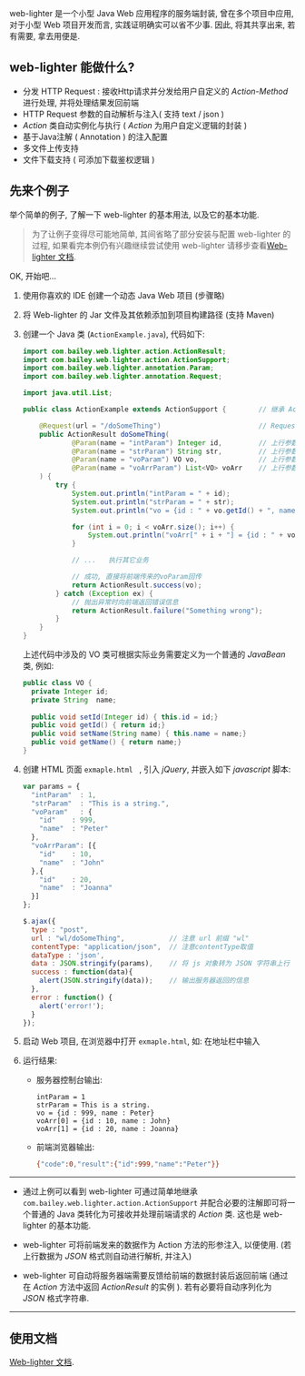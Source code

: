 web-lighter 是一个小型 Java Web 应用程序的服务端封装, 曾在多个项目中应用, 对于小型 Web 项目开发而言, 实践证明确实可以省不少事. 因此, 将其共享出来, 若有需要, 拿去用便是. 

##  web-lighter 能做什么? 
- 分发 HTTP Request :  接收Http请求并分发给用户自定义的 _Action-Method_ 进行处理, 并将处理结果发回前端
- HTTP Request 参数的自动解析与注入( 支持 text / json )
- _Action_ 类自动实例化与执行 ( _Action_ 为用户自定义逻辑的封装 )
- 基于Java注解 ( Annotation ) 的注入配置
- 多文件上传支持
- 文件下载支持 ( 可添加下载鉴权逻辑 )


## 先来个例子

举个简单的例子, 了解一下 web-lighter 的基本用法, 以及它的基本功能.

> 为了让例子变得尽可能地简单, 其间省略了部分安装与配置 web-lighter 的过程, 如果看完本例仍有兴趣继续尝试使用 web-lighter 请移步查看[Web-lighter 文档](https://baileykm.github.io/2018/06/01/Web-lighter-一个小型的-Java-Web-服务器端封装).

OK, 开始吧...

1. 使用你喜欢的 IDE 创建一个动态 Java Web 项目 (步骤略)

2. 将 Web-lighter 的 Jar 文件及其依赖添加到项目构建路径 (支持 Maven)

3. 创建一个 Java 类 (`ActionExample.java`), 代码如下:

   ```java
   import com.bailey.web.lighter.action.ActionResult;
   import com.bailey.web.lighter.action.ActionSupport;
   import com.bailey.web.lighter.annotation.Param;
   import com.bailey.web.lighter.annotation.Request;
   
   import java.util.List;
   
   public class ActionExample extends ActionSupport {        // 继承 ActionSupport, 后文称这样的类为 Action 类
   
       @Request(url = "/doSomeThing")                        // Request注解标注此方法可以接收的 url, 后文称这样的方法为 Action 方法 (Action-Method)
       public ActionResult doSomeThing(
               @Param(name = "intParam") Integer id,         // 上行参数, 整型
               @Param(name = "strParam") String str,         // 上行参数, 字符串类型
               @Param(name = "voParam") VO vo,               // 上行参数, 值对象, 可用于接收前端传来的对象数据
               @Param(name = "voArrParam") List<VO> voArr    // 上行参数, List<VO>, 可用于接收前端传来的数组数据
       ) {
           try {
               System.out.println("intParam = " + id);
               System.out.println("strParam = " + str);
               System.out.println("vo = {id : " + vo.getId() + ", name : " + vo.getName() + "}");
   
               for (int i = 0; i < voArr.size(); i++) {
                   System.out.println("voArr[" + i + "] = {id : " + voArr.get(i).getId() + ", name : " + voArr.get(i).getName() + "}");
               }
   
               // ...	执行其它业务
   
               // 成功, 直接将前端传来的voParam回传
               return ActionResult.success(vo);                  
           } catch (Exception ex) {
               // 抛出异常时向前端返回错误信息
               return ActionResult.failure("Something wrong");    
           }
       }
   }
   ```

   上述代码中涉及的 VO 类可根据实际业务需要定义为一个普通的 *JavaBean* 类, 例如:

   ```java
   public class VO {
     private Integer id;
     private String  name;
     
     public void setId(Integer id) { this.id = id;}
     public void getId() { return id;}
     public void setName(String name) { this.name = name;}
     public void getName() { return name;}
   }
   ```

4. 创建 HTML 页面 `exmaple.html ` , 引入 *jQuery*, 并嵌入如下 *javascript* 脚本:

   ``` javascript
   var params = {
     "intParam"  : 1,
     "strParam"  : "This is a string.",
     "voParam"   : {
       "id"    : 999,
       "name"  : "Peter"
     },
     "voArrParam": [{
       "id"    : 10,
       "name"  : "John"
     },{
       "id"    : 20,
       "name"  : "Joanna"
     }]
   };
   
   $.ajax({
     type : "post",
     url : "wl/doSomeThing",           // 注意 url 前缀 "wl"
     contentType: "application/json",  // 注意contentType取值
     dataType : 'json',
     data : JSON.stringify(params),    // 将 js 对象转为 JSON 字符串上行
     success : function(data){
       alert(JSON.stringify(data));    // 输出服务器返回的信息
     }, 
     error : function() {
       alert('error!');
     }
   });
   ```
   
5. 启动 Web 项目, 在浏览器中打开 `exmaple.html`, 如: 在地址栏中输入 

6. 运行结果:

   - 服务器控制台输出:

     ```
     intParam = 1
     strParam = This is a string.
     vo = {id : 999, name : Peter}
     voArr[0] = {id : 10, name : John}
     voArr[1] = {id : 20, name : Joanna}
     ```

   - 前端浏览器输出:

     ```bash
     {"code":0,"result":{"id":999,"name":"Peter"}}
     ```

------

- 通过上例可以看到 web-lighter 可通过简单地继承 `com.bailey.web.lighter.action.ActionSupport` 并配合必要的注解即可将一个普通的 Java 类转化为可接收并处理前端请求的 *Action* 类.  这也是 web-lighter 的基本功能.

- web-lighter 可将前端发来的数据作为 Action 方法的形参注入, 以便使用. (若上行数据为 *JSON* 格式则自动进行解析, 并注入)
- web-lighter 可自动将服务器端需要反馈给前端的数据封装后返回前端 (通过在 *Action* 方法中返回 *ActionResult* 的实例 ). 若有必要将自动序列化为 *JSON* 格式字符串.

------

## 使用文档
[Web-lighter 文档](https://baileykm.github.io/2018/06/01/Web-lighter-一个小型的-Java-Web-服务器端封装).

